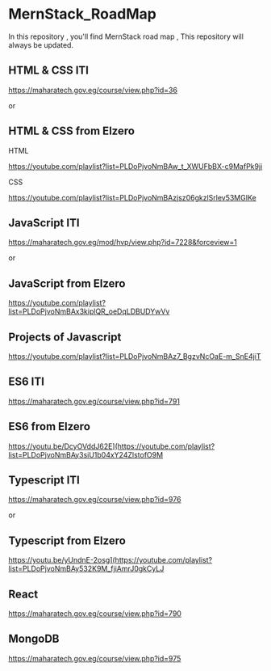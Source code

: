 # MernStack_RoadMap
In this repository , you'll find MernStack road map , This repository will always be updated.

 ## HTML & CSS ITI

https://maharatech.gov.eg/course/view.php?id=36

or 

 ## HTML & CSS from Elzero 

HTML 

https://youtube.com/playlist?list=PLDoPjvoNmBAw_t_XWUFbBX-c9MafPk9ji

CSS

https://youtube.com/playlist?list=PLDoPjvoNmBAzjsz06gkzlSrlev53MGIKe

## JavaScript ITI

https://maharatech.gov.eg/mod/hvp/view.php?id=7228&forceview=1

or 

## JavaScript from Elzero 

https://youtube.com/playlist?list=PLDoPjvoNmBAx3kiplQR_oeDqLDBUDYwVv

## Projects of Javascript 

https://youtube.com/playlist?list=PLDoPjvoNmBAz7_BgzvNcOaE-m_SnE4jiT

## ES6 ITI

https://maharatech.gov.eg/course/view.php?id=791

## ES6 from Elzero 

https://youtu.be/DcyOVddJ62E](https://youtube.com/playlist?list=PLDoPjvoNmBAy3siU1b04xY24ZlstofO9M

## Typescript ITI

https://maharatech.gov.eg/course/view.php?id=976

or 

## Typescript from Elzero 

https://youtu.be/yUndnE-2osg](https://youtube.com/playlist?list=PLDoPjvoNmBAy532K9M_fjiAmrJ0gkCyLJ

## React 

https://maharatech.gov.eg/course/view.php?id=790

## MongoDB

https://maharatech.gov.eg/course/view.php?id=975
